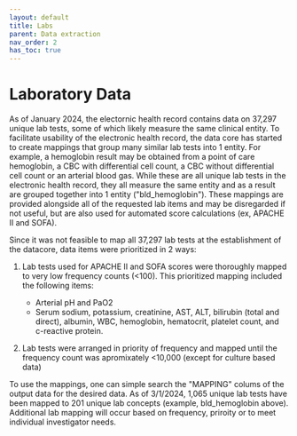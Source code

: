 ```yaml
---
layout: default
title: Labs
parent: Data extraction
nav_order: 2
has_toc: true
---
```


# Laboratory Data
As of January 2024, the electornic health record contains data on 37,297 unique lab tests, some of which likely measure the same clinical entity. To facilitate usability of the electronic health record, the data core has started to create mappings that group many similar lab tests into 1 entity. For example, a hemoglobin result may be obtained from a point of care hemoglobin, a CBC with differential cell count, a CBC without differential cell count or an arterial blood gas. While these are all unique lab tests in the electronic health record, they all measure the same entity and as a result are grouped together into 1 entity ("bld_hemoglobin"). These mappings are provided alongside all of the requested lab items and may be disregarded if not useful, but are also used for automated score calculations (ex, APACHE II and SOFA).

Since it was not feasible to map all 37,297 lab tests at the establishment of the datacore, data items were prioritized in 2 ways:
1. Lab tests used for APACHE II and SOFA scores were thoroughly mapped to very low frequency counts (<100).
   This prioritized mapping included the following items:
   * Arterial pH and PaO2
   * Serum sodium, potassium, creatinine, AST, ALT, bilirubin (total and direct), albumin, WBC, hemoglobin, hematocrit, platelet count, and c-reactive protein.

3. Lab tests were arranged in priority of frequency and mapped until the frequency count was apromixately <10,000 (except for culture based data)

To use the mappings, one can simple search the "MAPPING" colums of the output data for the desired data. As of 3/1/2024, 1,065 unique lab tests have been mapped to 201 unique lab concepts (example, bld_hemoglobin above). Additional lab mapping will occur based on frequency, priroity or to meet individual investigator needs. 

